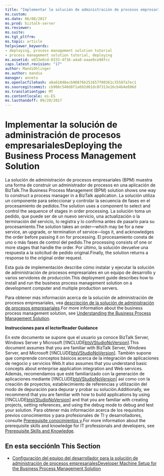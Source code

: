 ```yaml
---
title: "Implementar la solución de administración de procesos empresariales | Documentos de Microsoft"
ms.custom: 
ms.date: 06/08/2017
ms.prod: biztalk-server
ms.reviewer: 
ms.suite: 
ms.tgt_pltfrm: 
ms.topic: article
helpviewer_keywords:
- deploying, process management solution tutorial
- process management solution tutorial, deploying
ms.assetid: e033e0cd-0333-4f16-a4a0-eaae9ce98fcc
caps.latest.revision: "17"
author: MandiOhlinger
ms.author: mandia
manager: anneta
ms.openlocfilehash: a0a61048ecb90876b251657f00361c35587a7ec1
ms.sourcegitcommit: cb908c540d8f1a692d01dc8f313e16cb4b4e696d
ms.translationtype: MT
ms.contentlocale: es-ES
ms.lasthandoff: 09/20/2017
---
```

# <a name="deploying-the-business-process-management-solution"></a><span data-ttu-id="a1d80-102">Implementar la solución de administración de procesos empresariales</span><span class="sxs-lookup"><span data-stu-id="a1d80-102">Deploying the Business Process Management Solution</span></span>
<span data-ttu-id="a1d80-103">La solución de administración de procesos empresariales (BPM) muestra una forma de construir un administrador de procesos en una aplicación de BizTalk.</span><span class="sxs-lookup"><span data-stu-id="a1d80-103">The Business Process Management (BPM) solution shows one way to construct a process manager in a BizTalk application.</span></span> <span data-ttu-id="a1d80-104">La solución utiliza un componente para seleccionar y controlar la secuencia de fases en el procesamiento de pedidos.</span><span class="sxs-lookup"><span data-stu-id="a1d80-104">The solution uses a component to select and control the sequence of stages in order processing.</span></span> <span data-ttu-id="a1d80-105">La solución toma un pedido, que puede ser de un nuevo servicio, una actualización o la terminación del servicio, lo registra y lo confirma antes de pasarlo para su procesamiento.</span><span class="sxs-lookup"><span data-stu-id="a1d80-105">The solution takes an order—which may be for a new service, an upgrade, or termination of service—logs it, and acknowledges the order before passing it on for processing.</span></span> <span data-ttu-id="a1d80-106">El procesamiento consta de uno o más fases de control del pedido.</span><span class="sxs-lookup"><span data-stu-id="a1d80-106">The processing consists of one or more stages that handle the order.</span></span> <span data-ttu-id="a1d80-107">Por último, la solución devuelve una respuesta a la solicitud de pedido original.</span><span class="sxs-lookup"><span data-stu-id="a1d80-107">Finally, the solution returns a response to the original order request.</span></span>  
  
 <span data-ttu-id="a1d80-108">Esta guía de implementación describe cómo instalar y ejecutar la solución de administración de procesos empresariales en un equipo de desarrollo y varios servidores de producción.</span><span class="sxs-lookup"><span data-stu-id="a1d80-108">This deployment guide describes how to install and run the business process management solution on a development computer and multiple production servers.</span></span>  
  
 <span data-ttu-id="a1d80-109">Para obtener más información acerca de la solución de administración de procesos empresariales, vea [descripción de la solución de administración de procesos empresariales](../core/understanding-the-business-process-management-solution.md).</span><span class="sxs-lookup"><span data-stu-id="a1d80-109">For more information about the business process management solution, see [Understanding the Business Process Management Solution](../core/understanding-the-business-process-management-solution.md).</span></span>  
  
 <span data-ttu-id="a1d80-110">**Instrucciones para el lector**</span><span class="sxs-lookup"><span data-stu-id="a1d80-110">**Reader Guidance**</span></span>  
  
 <span data-ttu-id="a1d80-111">En este documento se supone que el usuario ya conoce BizTalk Server, Windows Server y Microsoft [!INCLUDE[btsVStudioNoVersion](../includes/btsvstudionoversion-md.md)].</span><span class="sxs-lookup"><span data-stu-id="a1d80-111">This document assumes that you are familiar with BizTalk Server, Windows Server, and Microsoft [!INCLUDE[btsVStudioNoVersion](../includes/btsvstudionoversion-md.md)].</span></span> <span data-ttu-id="a1d80-112">También supone que comprende conceptos básicos acerca de la integración de aplicaciones de negocio y servicios Web.</span><span class="sxs-lookup"><span data-stu-id="a1d80-112">It also assumes that you understand basic concepts about enterprise application integration and Web services.</span></span> <span data-ttu-id="a1d80-113">Además, recomendamos que esté familiarizado con la generación de aplicaciones mediante [!INCLUDE[btsVStudioNoVersion](../includes/btsvstudionoversion-md.md)] así como con la creación de proyectos, establecimiento de referencias y utilización del modo de depuración para depurar y probar su solución.</span><span class="sxs-lookup"><span data-stu-id="a1d80-113">Additionally, we recommend that you are familiar with how to build applications by using [!INCLUDE[btsVStudioNoVersion](../includes/btsvstudionoversion-md.md)] and that you are familiar with creating projects, setting references, and using the debug mode to debug and test your solution.</span></span> <span data-ttu-id="a1d80-114">Para obtener más información acerca de los requisitos previos conocimientos y para profesionales de TI y desarrolladores, consulte [Prerequisite conocimientos y](../core/prerequisite-skills-and-knowledge5.md).</span><span class="sxs-lookup"><span data-stu-id="a1d80-114">For more information about the prerequisite skills and knowledge for IT professionals and developers, see [Prerequisite Skills and Knowledge](../core/prerequisite-skills-and-knowledge5.md).</span></span>  
  
## <a name="in-this-section"></a><span data-ttu-id="a1d80-115">En esta sección</span><span class="sxs-lookup"><span data-stu-id="a1d80-115">In This Section</span></span>  
  
-   [<span data-ttu-id="a1d80-116">Configuración del equipo del desarrollador para la solución de administración de procesos empresariales</span><span class="sxs-lookup"><span data-stu-id="a1d80-116">Developer Machine Setup for the Business Process Management Solution</span></span>](../core/developer-machine-setup-for-the-business-process-management-solution.md)